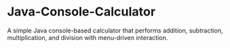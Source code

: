 # Java-Console-Calculator
A simple Java console-based calculator that performs addition, subtraction, multiplication, and division with menu-driven interaction.
